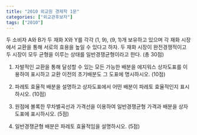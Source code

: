 ```yaml
---
title: "2010 외교원 경제학 1문"
categories: ["외교관후보자"]
tags: ["2010"]
---
```


두 소비자 A와 B가 두 재화 X와 Y를 각각 (1, 9), (9, 1)개 보유하고 있으며 각 재화 시장에서 교환을 통해 서로의 효용을 높일 수 있다고 하자. 두 재화 시장이 완전경쟁적이고 두 시장이 모두 균형을 이루는 상태를 일반경쟁균형이라고 한다. (총 30점)

1) 자발적인 교환을 통해 달성할 수 있는 모든 가능한 배분을 에지워스 상자도표를 이용하여 표시하고 교환 이전의 초기배분도 그 도표에 명시하시오. (10점)

2) 파레토 효율적 배분을 설명하고 상자도표에서 어떤 배분이 파레토 효율적인지 표시하시오. (10점)

3) 원점에 볼록한 무차별곡선과 가격선을 이용하여 일반경쟁균형 가격과 배분을 상자도표에 표시하시오. (5점)

4) 일반경쟁균형 배분은 파레토 효율적임을 설명하시오. (5점)
